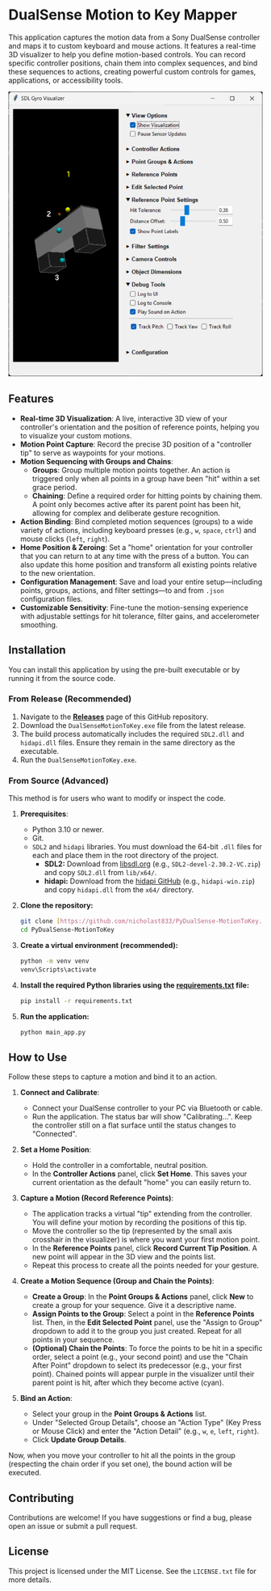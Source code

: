 # DualSense Motion to Key Mapper

This application captures the motion data from a Sony DualSense controller and maps it to custom keyboard and mouse actions. It features a real-time 3D visualizer to help you define motion-based controls. You can record specific controller positions, chain them into complex sequences, and bind these sequences to actions, creating powerful custom controls for games, applications, or accessibility tools.

![3D Visualizer](./Image1.png)

## Features

* **Real-time 3D Visualization**: A live, interactive 3D view of your controller's orientation and the position of reference points, helping you to visualize your custom motions.
* **Motion Point Capture**: Record the precise 3D position of a "controller tip" to serve as waypoints for your motions.
* **Motion Sequencing with Groups and Chains**:
    * **Groups**: Group multiple motion points together. An action is triggered only when all points in a group have been "hit" within a set grace period.
    * **Chaining**: Define a required order for hitting points by chaining them. A point only becomes active after its parent point has been hit, allowing for complex and deliberate gesture recognition.
* **Action Binding**: Bind completed motion sequences (groups) to a wide variety of actions, including keyboard presses (e.g., `w`, `space`, `ctrl`) and mouse clicks (`left`, `right`).
* **Home Position & Zeroing**: Set a "home" orientation for your controller that you can return to at any time with the press of a button. You can also update this home position and transform all existing points relative to the new orientation.
* **Configuration Management**: Save and load your entire setup—including points, groups, actions, and filter settings—to and from `.json` configuration files.
* **Customizable Sensitivity**: Fine-tune the motion-sensing experience with adjustable settings for hit tolerance, filter gains, and accelerometer smoothing.

## Installation

You can install this application by using the pre-built executable or by running it from the source code.

### From Release (Recommended)

1.  Navigate to the **[Releases](https://github.com/nicholast833/PyDualSense-MotionToKey/releases)** page of this GitHub repository.
2.  Download the `DualSenseMotionToKey.exe` file from the latest release.
3.  The build process automatically includes the required `SDL2.dll` and `hidapi.dll` files. Ensure they remain in the same directory as the executable.
4.  Run the `DualSenseMotionToKey.exe`.

### From Source (Advanced)

This method is for users who want to modify or inspect the code.

1.  **Prerequisites**:
    * Python 3.10 or newer.
    * Git.
    * `SDL2` and `hidapi` libraries. You must download the 64-bit `.dll` files for each and place them in the root directory of the project.
        * **SDL2:** Download from [libsdl.org](https://www.libsdl.org/) (e.g., `SDL2-devel-2.30.2-VC.zip`) and copy `SDL2.dll` from `lib/x64/`.
        * **hidapi:** Download from the [hidapi GitHub](https://github.com/libusb/hidapi/releases) (e.g., `hidapi-win.zip`) and copy `hidapi.dll` from the `x64/` directory.

2.  **Clone the repository:**
    ```bash
    git clone [https://github.com/nicholast833/PyDualSense-MotionToKey.git](https://github.com/nicholast833/PyDualSense-MotionToKey.git)
    cd PyDualSense-MotionToKey
    ```

3.  **Create a virtual environment (recommended):**
    ```bash
    python -m venv venv
    venv\Scripts\activate
    ```

4.  **Install the required Python libraries using the [requirements.txt]() file:**
    ```bash
    pip install -r requirements.txt
    ```

5.  **Run the application:**
    ```bash
    python main_app.py
    ```

## How to Use

Follow these steps to capture a motion and bind it to an action.

1.  **Connect and Calibrate**:
    * Connect your DualSense controller to your PC via Bluetooth or cable.
    * Run the application. The status bar will show "Calibrating...". Keep the controller still on a flat surface until the status changes to "Connected".

2.  **Set a Home Position**:
    * Hold the controller in a comfortable, neutral position.
    * In the **Controller Actions** panel, click **Set Home**. This saves your current orientation as the default "home" you can easily return to.

3.  **Capture a Motion (Record Reference Points)**:
    * The application tracks a virtual "tip" extending from the controller. You will define your motion by recording the positions of this tip.
    * Move the controller so the tip (represented by the small axis crosshair in the visualizer) is where you want your first motion point.
    * In the **Reference Points** panel, click **Record Current Tip Position**. A new point will appear in the 3D view and the points list.
    * Repeat this process to create all the points needed for your gesture.

4.  **Create a Motion Sequence (Group and Chain the Points)**:
    * **Create a Group**: In the **Point Groups & Actions** panel, click **New** to create a group for your sequence. Give it a descriptive name.
    * **Assign Points to the Group**: Select a point in the **Reference Points** list. Then, in the **Edit Selected Point** panel, use the "Assign to Group" dropdown to add it to the group you just created. Repeat for all points in your sequence.
    * **(Optional) Chain the Points**: To force the points to be hit in a specific order, select a point (e.g., your second point) and use the "Chain After Point" dropdown to select its predecessor (e.g., your first point). Chained points will appear purple in the visualizer until their parent point is hit, after which they become active (cyan).

5.  **Bind an Action**:
    * Select your group in the **Point Groups & Actions** list.
    * Under "Selected Group Details", choose an "Action Type" (Key Press or Mouse Click) and enter the "Action Detail" (e.g., `w`, `e`, `left`, `right`).
    * Click **Update Group Details**.

Now, when you move your controller to hit all the points in the group (respecting the chain order if you set one), the bound action will be executed.

## Contributing

Contributions are welcome! If you have suggestions or find a bug, please open an issue or submit a pull request.

## License

This project is licensed under the MIT License. See the `LICENSE.txt` file for more details.

